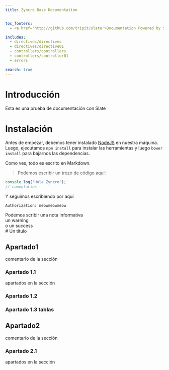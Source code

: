 ```yaml
---
title: Zyncro Base Documentation


toc_footers:
  - <a href='http://github.com/tripit/slate'>Documentation Powered by Slate</a>

includes:
  - directives/directives
  - directives/directive01
  - controllers/controllers
  - controllers/controller01
  - errors

search: true
---
```


# Introducción

Esta es una prueba de documentación con Slate

# Instalación

Antes de empezar, debemos tener instalado [NodeJS](http://nodejs.com) en nuestra máquina. Luego, ejecutamos
`npm install` para instalar las herramientas y luego `bower install` para bajarnos las dependencias.

Como ves, todo es escrito en Markdown.

> Podemos escribir un trozo de código aquí:

```javascript
console.log('Hola Zyncro');
// comentarios
```

Y seguimos escribiendo por aquí

`Authorization: meowmeowmeow`

<aside class="notice">
Podemos scribir una nota informativa
</aside>

<aside class="warning">
un warning
</aside>

<aside class="success">
o un success
</aside>
# Un título

## Apartado1
comentario de la sección

### Apartado 1.1
apartados en la sección 

### Apartado 1.2

### Apartado 1.3 tablas

## Apartado2
comentario de la sección

### Apartado 2.1
apartados en la sección
